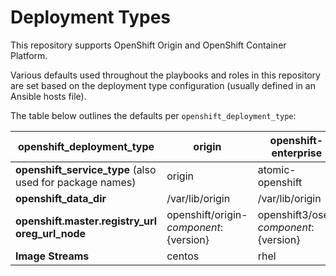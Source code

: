 # Deployment Types

This repository supports OpenShift Origin and OpenShift Container Platform.

Various defaults used throughout the playbooks and roles in this repository are
set based on the deployment type configuration (usually defined in an Ansible
hosts file).

The table below outlines the defaults per `openshift_deployment_type`:

| openshift_deployment_type                                       | origin                                   | openshift-enterprise                   |
|-----------------------------------------------------------------|------------------------------------------|----------------------------------------|
| **openshift_service_type** (also used for package names)        | origin                                   | atomic-openshift                       |
| **openshift_data_dir**                                          | /var/lib/origin                          | /var/lib/origin                        |
| **openshift.master.registry_url oreg_url_node**                 | openshift/origin-${component}:${version} | openshift3/ose-${component}:${version} |
| **Image Streams**                                               | centos                                   | rhel                                   |

